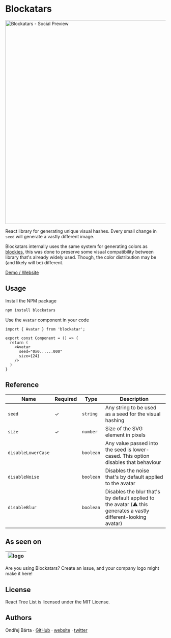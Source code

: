# Blockatars

<img width="640" alt="Blockatars - Social Preview" src="https://user-images.githubusercontent.com/4202010/232314537-268c1999-9998-46b3-9221-0f7d277fb659.png">

React library for generating unique visual hashes. Every small change in `seed` will generate a vastly different image.

Blockatars internally uses the same system for generating colors as [blockies](https://github.com/download13/blockies), this was done to preserve some visual compatibility between library that's already widely used. Though, the color distribution may be (and likely will be) different.

[Demo / Website](https://bartaxyz.github.io/blockatars/)

## Usage

Install the NPM package
```bash
npm install blockatars
```

Use the `Avatar` component in your code
```tsx
import { Avatar } from 'blockatar';

export const Component = () => {
  return (
    <Avatar
      seed="0x0......000" 
      size={24}
    />
  )
}
```

## Reference

| Name | Required | Type | Description |
| --- | --- | --- | --- |
| `seed` | ✓ | `string` | Any string to be used as a seed for the visual hashing |
| `size` | ✓ | `number` | Size of the SVG element in pixels |
| `disableLowerCase` | | `boolean` | Any value passed into the seed is lower-cased. This option disables that behaviour |
| `disableNoise` | | `boolean` | Disables the noise that's by default applied to the avatar |
| `disableBlur` | | `boolean` | Disables the blur that's by default applied to the avatar (⚠️ this generates a vastly different-looking avatar) |

## As seen on

| ![logo](https://user-images.githubusercontent.com/4202010/234538365-f6fff62e-dc4c-436d-9e4c-d80ded51131f.png) |
| --- |


Are you using Blockatars? Create an issue, and your company logo might make it here!

## License

React Tree List is licensed under the MIT License.

## Authors

Ondřej Bárta · [GitHub](https://github.com/bartaxyz) · [website](https://www.ondrejbarta.xyz) · [twitter](https://twitter.com/bartaxyz)

